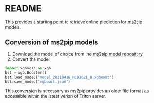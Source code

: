 # README

This provides a starting point to retrieve online prediction for [ms2pip](https://github.com/compomics/ms2pip_c) models.

## Conversion of ms2pip models

1. Download the model of choice from the [ms2pip model repository](https://genesis.ugent.be/uvpublicdata/ms2pip/)
2. Convert the model
```python
import xgboost as xgb
bst = xgb.Booster()
bst.load_model("model_20210416_HCD2021_B.xgboost")
bst.save_model("xgboost.json")
```
  This conversion is necessary as ms2pip provides an older file format as accessible within the latest verion of Triton server.
  

